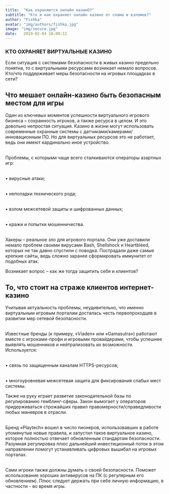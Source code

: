 ```yaml
---
title:  "Как охраняются онлайн казинО?"
subtitle: "Кто и как охраняет онлайн казино от спама и взломов?"
author: "Fishka"
avatar: "img/authors/fishka.jpg"
image: "img/secure.jpg"
date:   2019-02-04 18:00:12
---
```



### КТО ОХРАНЯЕТ ВИРТУАЛЬНЫЕ КАЗИНО

Если ситуация с системами безопасности в живых казино предельно понятна, то с виртуальными ресурсами возникает немало вопросов. Кто/что поддерживает меры безопасности на игровых площадках в сети?

## Что мешает онлайн-казино быть безопасным местом для игры

Один из ключевых моментов успешности виртуального игрового бизнеса – сохранность игроков, а также ресурса в целом. И это довольно непростая ситуация. Казино в жизни могут использовать современные охранные системы с датчиками/камерами/инновационным ПО. Но для виртуальных ресурсов это не работает, ведь они имеют кардинально иное устройство. 

<br>Проблемы, с которыми чаще всего сталкиваются операторы азартных игр:

<br>• вирусные атаки;

<br>• неполадки технического рода;

<br>• взлом межсетевой защиты и шифрованных данных;

<br>• кражи и попытки мошенничества.

<br>Хакеры – реальное зло для игрового портала. Они уже доставили немало проблем своими вирусами Bash, Shellshock и Heartbleed, которых не так давно спустили с поводка. Пострадали даже самые крепкие сайты, ведь сложно заранее сформировать иммунитет от подобных атак. 

Возникает вопрос – как же тогда защитить себя и клиентов?

## То, что стоит на страже клиентов интернет-казино

Учитывая актуальность проблемы, неудивительно, что именно виртуальным игровым порталам досталась честь первопроходцев в развитии мер сетевой безопасности. 

<br>Известные бренды (к примеру, «Viaden» или «Gamasutra») работают вместе с игроками-профи и игровыми провайдерами, чтобы успешнее выявлять мошенников и нейтрализовать их возможности. Используется:

<br>• связь по защищенным каналам HTTPS-ресурсов;

<br>• многоуровневая межсетевая защита для фиксирования слабых мест системы.

Также на руку играет развитие законодательной базы по регулированию гемблинг-сферы. Закон вымогает у операторов придерживаться строжайших правил правомерности/справедливости любых маневров в отрасли.

<br>Бренд «Playtech» вошел в число пионеров, использовавших в работе упомянутые новые правила, и запустил такое виртуальное казино, которое полностью отвечает обновленным стандартам безопасности. Разумная регулировка плюс дальнейший инвестиционный поток в этом направлении помогут устанавливать цифровых вышибал на игровых порталах. 

<br>Сами игроки также должны думать о своей безопасности. Поможет использование хороших антивирусов на ПК (с регулярным его обновлением). Плюс следует держать при себе личную информацию, в частности - во время игры. 

